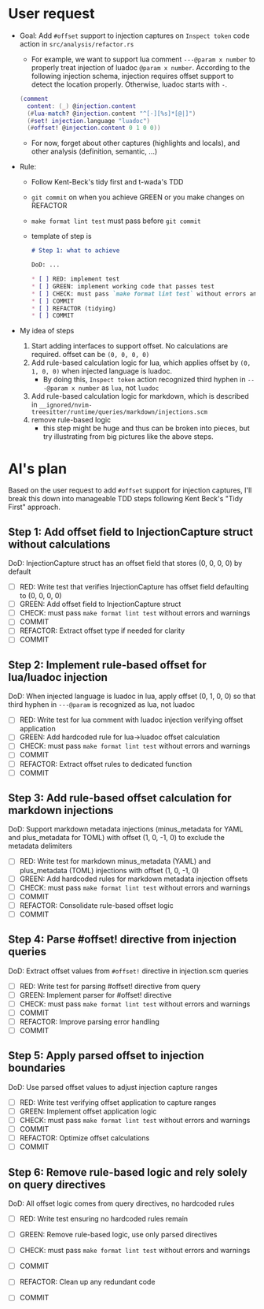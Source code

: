 # User request

* Goal: Add `#offset` support to injection captures on `Inspect token` code action in `src/analysis/refactor.rs`
    * For example, we want to support lua comment `---@param x number` to properly treat injection of luadoc `@param x number`. According to the following injection schema, injection requires offset support to detect the location properly. Otherwise, luadoc starts with `-`.

    ```lua
    (comment
      content: (_) @injection.content
      (#lua-match? @injection.content "^[-][%s]*[@|]")
      (#set! injection.language "luadoc")
      (#offset! @injection.content 0 1 0 0))
    ```

    * For now, forget about other captures (highlights and locals), and other analysis (definition, semantic, ...)

* Rule:
    * Follow Kent-Beck's tidy first and t-wada's TDD
    * `git commit` on when you achieve GREEN or you make changes on REFACTOR
    * `make format lint test` must pass before `git commit`
    * template of step is

        ``` markdown
        # Step 1: what to achieve

        DoD: ...

        * [ ] RED: implement test
        * [ ] GREEN: implement working code that passes test
        * [ ] CHECK: must pass `make format lint test` without errors and warnings
        * [ ] COMMIT
        * [ ] REFACTOR (tidying)
        * [ ] COMMIT
        ```


* My idea of steps
    1. Start adding interfaces to support offset. No calculations are required. offset can be `(0, 0, 0, 0)`
    2. Add rule-based calculation logic for lua, which applies offset by `(0, 1, 0, 0)` when injected language is luadoc.
        * By doing this, `Inspect token` action recognized third hyphen in `---@param x number` as `lua`, not `luadoc`
    3. Add rule-based calculation logic for markdown, which is described in `__ignored/nvim-treesitter/runtime/queries/markdown/injections.scm`
    4. remove rule-based logic
        * this step might be huge and thus can be broken into pieces, but try illustrating from big pictures like the above steps.

# AI's plan

Based on the user request to add `#offset` support for injection captures, I'll break this down into manageable TDD steps following Kent Beck's "Tidy First" approach.

## Step 1: Add offset field to InjectionCapture struct without calculations

DoD: InjectionCapture struct has an offset field that stores (0, 0, 0, 0) by default

* [ ] RED: Write test that verifies InjectionCapture has offset field defaulting to (0, 0, 0, 0)
* [ ] GREEN: Add offset field to InjectionCapture struct
* [ ] CHECK: must pass `make format lint test` without errors and warnings
* [ ] COMMIT
* [ ] REFACTOR: Extract offset type if needed for clarity
* [ ] COMMIT

## Step 2: Implement rule-based offset for lua/luadoc injection

DoD: When injected language is luadoc in lua, apply offset (0, 1, 0, 0) so that third hyphen in `---@param` is recognized as lua, not luadoc

* [ ] RED: Write test for lua comment with luadoc injection verifying offset application
* [ ] GREEN: Add hardcoded rule for lua->luadoc offset calculation
* [ ] CHECK: must pass `make format lint test` without errors and warnings
* [ ] COMMIT
* [ ] REFACTOR: Extract offset rules to dedicated function
* [ ] COMMIT

## Step 3: Add rule-based offset calculation for markdown injections

DoD: Support markdown metadata injections (minus_metadata for YAML and plus_metadata for TOML) with offset (1, 0, -1, 0) to exclude the metadata delimiters

* [ ] RED: Write test for markdown minus_metadata (YAML) and plus_metadata (TOML) injections with offset (1, 0, -1, 0)
* [ ] GREEN: Add hardcoded rules for markdown metadata injection offsets
* [ ] CHECK: must pass `make format lint test` without errors and warnings
* [ ] COMMIT
* [ ] REFACTOR: Consolidate rule-based offset logic
* [ ] COMMIT

## Step 4: Parse #offset! directive from injection queries

DoD: Extract offset values from `#offset!` directive in injection.scm queries

* [ ] RED: Write test for parsing #offset! directive from query
* [ ] GREEN: Implement parser for #offset! directive
* [ ] CHECK: must pass `make format lint test` without errors and warnings
* [ ] COMMIT
* [ ] REFACTOR: Improve parsing error handling
* [ ] COMMIT

## Step 5: Apply parsed offset to injection boundaries

DoD: Use parsed offset values to adjust injection capture ranges

* [ ] RED: Write test verifying offset application to capture ranges
* [ ] GREEN: Implement offset application logic
* [ ] CHECK: must pass `make format lint test` without errors and warnings
* [ ] COMMIT
* [ ] REFACTOR: Optimize offset calculations
* [ ] COMMIT

## Step 6: Remove rule-based logic and rely solely on query directives

DoD: All offset logic comes from query directives, no hardcoded rules

* [ ] RED: Write test ensuring no hardcoded rules remain
* [ ] GREEN: Remove rule-based logic, use only parsed directives
* [ ] CHECK: must pass `make format lint test` without errors and warnings
* [ ] COMMIT
* [ ] REFACTOR: Clean up any redundant code
* [ ] COMMIT

